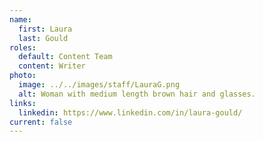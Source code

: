 ```yaml
---
name:
  first: Laura
  last: Gould
roles:
  default: Content Team
  content: Writer
photo:
  image: ../../images/staff/LauraG.png
  alt: Woman with medium length brown hair and glasses.
links:
  linkedin: https://www.linkedin.com/in/laura-gould/
current: false
---
```

